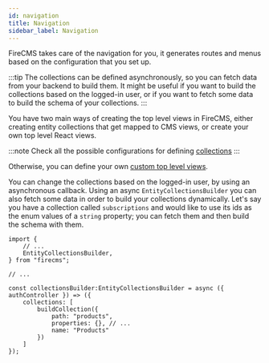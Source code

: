```yaml
---
id: navigation
title: Navigation
sidebar_label: Navigation
---
```


FireCMS takes care of the navigation for you, it generates routes and menus based
on the configuration that you set up.

:::tip
The collections can be defined asynchronously, so you can fetch data from your backend
to build them.
It might be useful if you want to build the collections based on the logged-in user,
or if you want to fetch some data to build the schema of your collections.
:::

You have two main ways of creating the top level views in FireCMS, either creating entity
collections that get mapped to CMS views, or create your own top level React views.

:::note
Check all the possible configurations for defining [collections](../collections/collections.md)
:::

Otherwise, you can define your own [custom top level views](./custom_top_level_views.mdx).

You can change the collections based on the logged-in user, by using an
asynchronous callback. Using an async `EntityCollectionsBuilder` you can
also fetch some data in order to build your collections dynamically.
Let's say you have a collection called `subscriptions` and would
like to use its ids as the enum values of a `string` property; you can fetch
them and then build the schema with them.

```tsx
import {
    // ...
    EntityCollectionsBuilder,
} from "firecms";

// ...

const collectionsBuilder:EntityCollectionsBuilder = async ({ authController }) => ({
    collections: [
        buildCollection({
            path: "products",
            properties: {}, // ...
            name: "Products"
        })
    ]
});
```
